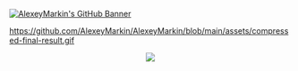 [![AlexeyMarkin's GitHub Banner](/assets/beyonder-main.gif)](https://digitalexpansion.pro)



https://github.com/AlexeyMarkin/AlexeyMarkin/blob/main/assets/compressed-final-result.gif

<p align = "center">
<img src="https://github.com/AlexeyMarkin/AlexeyMarkin/blob/main/assets/compressed-final-result.gif"
</p>

<!-- - 👋 Hi, I’m @AlexeyMarkin -->
<!-- - 👀 I’m interested in ... -->
<!-- - 🌱 I’m currently learning ... -->
<!-- - 💞️ I’m looking to collaborate on ... -->
<!-- - 📫 How to reach me ... -->

<!---
AlexeyMarkin/AlexeyMarkin is a ✨ special ✨ repository because its `README.md` (this file) appears on your GitHub profile.
You can click the Preview link to take a look at your changes.
--->
